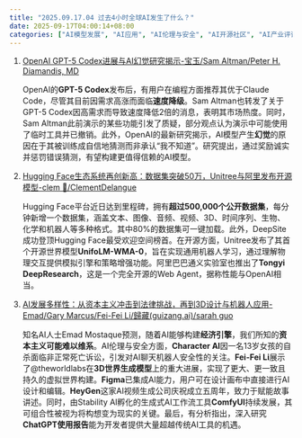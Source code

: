 ```yaml
---
title: "2025.09.17.04 过去4小时全球AI发生了什么？"
date: 2025-09-17T04:00:14+08:00
categories: ["AI模型发展", "AI应用", "AI伦理与安全", "AI开源社区", "AI产业评论"]
---
```


1.  [OpenAI GPT-5 Codex进展与AI幻觉研究揭示-宝玉/Sam Altman/Peter H. Diamandis, MD](https://x.com/dotey/status/1968023253533725025)

    OpenAI的**GPT-5 Codex**发布后，有用户在编程方面推荐其优于Claude Code，尽管其目前因需求高涨而面临**速度降级**。Sam Altman也转发了关于GPT-5 Codex因高需求而导致速度降低2倍的消息，表明其市场热度。同时，Sam Altman此前演示的某些功能引发了质疑，部分观点认为演示中可能使用了临时工具并已撤销。此外，OpenAI的最新研究揭示，AI模型产生**幻觉**的原因在于其被训练成自信地猜测而非承认“我不知道”。研究提出，通过奖励诚实并惩罚错误猜测，有望构建更值得信赖的AI模型。

2.  [Hugging Face生态系统再创新高：数据集突破50万，Unitree与阿里发布开源模型-clem 🤗/ClementDelangue](https://x.com/ClementDelangue/status/1967988466152522204)

    Hugging Face平台近日达到里程碑，拥有**超过500,000个公开数据集**，每分钟新增一个数据集，涵盖文本、图像、音频、视频、3D、时间序列、生物、化学和机器人等多种格式。其中80%的数据集可一键加载。此外，DeepSite成功登顶Hugging Face最受欢迎空间榜首。在开源方面，Unitree发布了其首个开源世界模型**UnifoLM-WMA-0**，旨在实现通用机器人学习，通过理解物理交互提供模拟引擎和策略增强功能。阿里巴巴通义实验室也推出了**Tongyi DeepResearch**，这是一个完全开源的Web Agent，据称性能与OpenAI相当。

3.  [AI发展多样性：从资本主义冲击到法律挑战，再到3D设计与机器人应用-Emad/Gary Marcus/Fei-Fei Li/歸藏(guizang.ai)/sarah guo](https://x.com/EMostaque/status/1968032776957071402)

    知名AI人士Emad Mostaque预测，随着AI能够构建**经济引擎**，我们所知的**资本主义可能难以维系**。AI伦理与安全方面，**Character AI**因一名13岁女孩的自杀面临非正常死亡诉讼，引发对AI聊天机器人安全性的关注。**Fei-Fei Li**展示了@theworldlabs在**3D世界生成模型**上的重大进展，实现了更大、更一致且持久的虚拟世界构建。**Figma**已集成AI能力，用户可在设计画布中直接进行AI设计和编辑。**HeyGen**这家AI视频生成公司庆祝成立五周年，致力于赋能故事讲述。同时，由Stability AI孵化的生成式AI工作流工具**ComfyUI**持续发展，其可组合性被视为将构想变为现实的关键。最后，有分析指出，深入研究**ChatGPT使用报告**能为开发者提供大量超越传统AI工具的机遇。